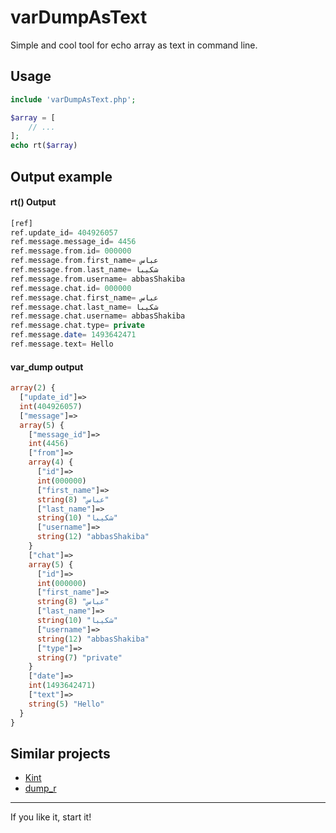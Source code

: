 # varDumpAsText
Simple and cool tool for echo array as text in command line.

## Usage

```php
include 'varDumpAsText.php';

$array = [
	// ...
];
echo rt($array)
```

## Output example

#### rt() Output 

```php
[ref]
ref.update_id= 404926057
ref.message.message_id= 4456
ref.message.from.id= 000000
ref.message.from.first_name= عباس
ref.message.from.last_name= شکیبا
ref.message.from.username= abbasShakiba
ref.message.chat.id= 000000
ref.message.chat.first_name= عباس
ref.message.chat.last_name= شکیبا
ref.message.chat.username= abbasShakiba
ref.message.chat.type= private
ref.message.date= 1493642471
ref.message.text= Hello
```


#### var_dump output

```php
array(2) {
  ["update_id"]=>
  int(404926057)
  ["message"]=>
  array(5) {
    ["message_id"]=>
    int(4456)
    ["from"]=>
    array(4) {
      ["id"]=>
      int(000000)
      ["first_name"]=>
      string(8) "عباس"
      ["last_name"]=>
      string(10) "شکیبا"
      ["username"]=>
      string(12) "abbasShakiba"
    }
    ["chat"]=>
    array(5) {
      ["id"]=>
      int(000000)
      ["first_name"]=>
      string(8) "عباس"
      ["last_name"]=>
      string(10) "شکیبا"
      ["username"]=>
      string(12) "abbasShakiba"
      ["type"]=>
      string(7) "private"
    }
    ["date"]=>
    int(1493642471)
    ["text"]=>
    string(5) "Hello"
  }
}
```

## Similar projects

- [Kint](https://github.com/kint-php/kint)
- [dump_r](https://github.com/leeoniya/dump_r.php)

___
If you like it, start it!
